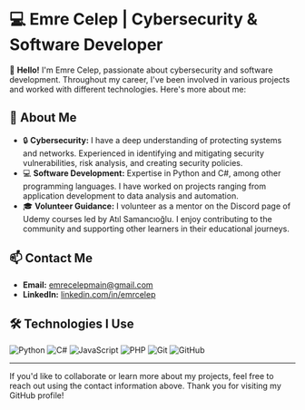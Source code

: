 # 💻 Emre Celep | Cybersecurity & Software Developer

👋 **Hello!** I'm Emre Celep, passionate about cybersecurity and software development. Throughout my career, I've been involved in various projects and worked with different technologies. Here's more about me:

## 🚀 About Me

- 🔒 **Cybersecurity:** I have a deep understanding of protecting systems and networks. Experienced in identifying and mitigating security vulnerabilities, risk analysis, and creating security policies.
- 💻 **Software Development:** Expertise in Python and C#, among other programming languages. I have worked on projects ranging from application development to data analysis and automation.
- 🎓 **Volunteer Guidance:** I volunteer as a mentor on the Discord page of Udemy courses led by Atıl Samancıoğlu. I enjoy contributing to the community and supporting other learners in their educational journeys.

## 📫 Contact Me

- **Email:** [emrecelepmain@gmail.com](mailto:emrecelepmain@gmail.com)
- **LinkedIn:** [linkedin.com/in/emrcelep](https://www.linkedin.com/in/emrcelep/)

## 🛠️ Technologies I Use

![Python](https://img.shields.io/badge/-Python-3776AB?style=flat&logo=python&logoColor=white)
![C#](https://img.shields.io/badge/-C%23-239120?style=flat&logo=c-sharp&logoColor=white)
![JavaScript](https://img.shields.io/badge/-JavaScript-F7DF1E?style=flat&logo=javascript&logoColor=black)
![PHP](https://img.shields.io/badge/-PHP-777BB4?style=flat&logo=php&logoColor=white)
![Git](https://img.shields.io/badge/-Git-F05032?style=flat&logo=git&logoColor=white)
![GitHub](https://img.shields.io/badge/-GitHub-181717?style=flat&logo=github&logoColor=white)

---

If you'd like to collaborate or learn more about my projects, feel free to reach out using the contact information above. Thank you for visiting my GitHub profile!

